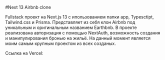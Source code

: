 #Next 13 Airbnb clone

Fullstack проект на Next.js 13 с ипользованием папки app, Typesctipt, Tailwind.css и Prisma. Представляет из себя клон Airbnb под уникальным и оригинальным названием Earthbnb. В проекте реализована авторизация с помощью NextAuth, возможность создания и манипулирования бронью на жильё. На данный момент является моим самым крупным проектом из всех созданых.

Ссылка на Vercel:
